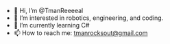 - 👋 Hi, I’m @TmanReeeeal
- 👀 I’m interested in robotics, engineering, and coding.
- 🌱 I’m currently learning C#
- 📫 How to reach me: tmanrocksout@gmail.com

<!---
TmanReeeeal/TmanReeeeal is a ✨ special ✨ repository because its `README.md` (this file) appears on your GitHub profile.
You can click the Preview link to take a look at your changes.
--->
